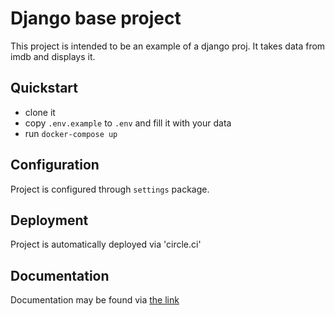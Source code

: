 # Django base project 

This project is intended to be an example of a django proj. 
It takes data from imdb and displays it. 

## Quickstart 

- clone it
- copy `.env.example` to `.env` and fill it with your data
- run `docker-compose up`

## Configuration

Project is configured through `settings` package.

## Deployment 

Project is automatically deployed via 'circle.ci'

## Documentation 

Documentation may be found via [the link](https://google.com)
